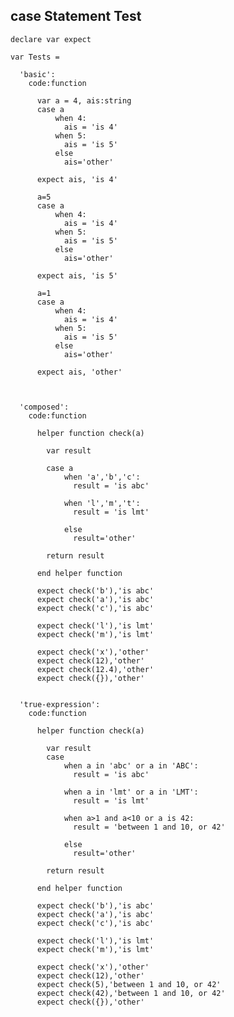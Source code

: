 case Statement Test
-----------------------

    declare var expect

    var Tests = 

      'basic': 
        code:function
          
          var a = 4, ais:string
          case a 
              when 4: 
                ais = 'is 4'
              when 5:
                ais = 'is 5'
              else
                ais='other'

          expect ais, 'is 4'
          
          a=5
          case a 
              when 4: 
                ais = 'is 4'
              when 5:
                ais = 'is 5'
              else
                ais='other'

          expect ais, 'is 5'

          a=1
          case a 
              when 4: 
                ais = 'is 4'
              when 5:
                ais = 'is 5'
              else
                ais='other'

          expect ais, 'other'



      'composed': 
        code:function

          helper function check(a)
            
            var result

            case a 
                when 'a','b','c': 
                  result = 'is abc'

                when 'l','m','t':
                  result = 'is lmt'

                else
                  result='other'

            return result
          
          end helper function

          expect check('b'),'is abc'
          expect check('a'),'is abc'
          expect check('c'),'is abc'
          
          expect check('l'),'is lmt'
          expect check('m'),'is lmt'

          expect check('x'),'other'
          expect check(12),'other'
          expect check(12.4),'other'
          expect check({}),'other'


      'true-expression': 
        code:function

          helper function check(a)

            var result
            case 
                when a in 'abc' or a in 'ABC': 
                  result = 'is abc'

                when a in 'lmt' or a in 'LMT':
                  result = 'is lmt'

                when a>1 and a<10 or a is 42:
                  result = 'between 1 and 10, or 42'

                else
                  result='other'

            return result

          end helper function

          expect check('b'),'is abc'
          expect check('a'),'is abc'
          expect check('c'),'is abc'
          
          expect check('l'),'is lmt'
          expect check('m'),'is lmt'

          expect check('x'),'other'
          expect check(12),'other'
          expect check(5),'between 1 and 10, or 42'
          expect check(42),'between 1 and 10, or 42'
          expect check({}),'other'

    